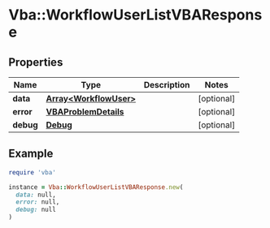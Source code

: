 # Vba::WorkflowUserListVBAResponse

## Properties

| Name | Type | Description | Notes |
| ---- | ---- | ----------- | ----- |
| **data** | [**Array&lt;WorkflowUser&gt;**](WorkflowUser.md) |  | [optional] |
| **error** | [**VBAProblemDetails**](VBAProblemDetails.md) |  | [optional] |
| **debug** | [**Debug**](Debug.md) |  | [optional] |

## Example

```ruby
require 'vba'

instance = Vba::WorkflowUserListVBAResponse.new(
  data: null,
  error: null,
  debug: null
)
```

